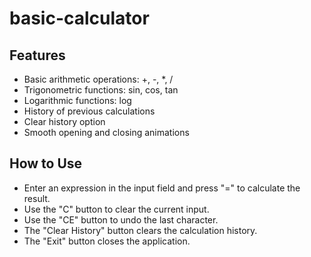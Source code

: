 # basic-calculator


## Features
- Basic arithmetic operations: +, -, *, /
- Trigonometric functions: sin, cos, tan
- Logarithmic functions: log
- History of previous calculations
- Clear history option
- Smooth opening and closing animations

## How to Use
- Enter an expression in the input field and press "=" to calculate the result.
- Use the "C" button to clear the current input.
- Use the "CE" button to undo the last character.
- The "Clear History" button clears the calculation history.
- The "Exit" button closes the application.
